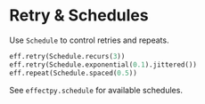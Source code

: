 # Retry & Schedules

Use `Schedule` to control retries and repeats.

```python
eff.retry(Schedule.recurs(3))
eff.retry(Schedule.exponential(0.1).jittered())
eff.repeat(Schedule.spaced(0.5))
```

See `effectpy.schedule` for available schedules.

